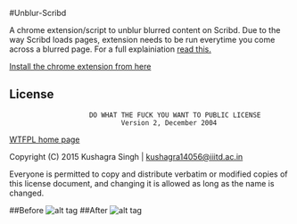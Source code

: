 #Unblur-Scribd

A chrome extension/script to unblur blurred content on Scribd. Due to the way Scribd loads pages, extension needs to be run everytime you come across a blurred page. For a full explainiation [read this. ](http://iamkush.me/article/Viewing-blurred-content-on-Scribd-without-paying)

[Install the chrome extension from here ](https://chrome.google.com/webstore/detail/unblur-scribd/ipdnchmdifflagbbcdcbgobfedeegbcf)

## License

                        DO WHAT THE FUCK YOU WANT TO PUBLIC LICENSE
                                Version 2, December 2004

[WTFPL home page](http://www.wtfpl.net/)

Copyright (C) 2015 Kushagra Singh | kushagra14056@iiitd.ac.in

Everyone is permitted to copy and distribute verbatim or modified
copies of this license document, and changing it is allowed as long
as the name is changed.

##Before
![alt tag](http://s23.postimg.org/yy1uuetgr/Screen_Shot_2015_08_30_at_2_26_16_pm.png)
##After
![alt tag](http://s15.postimg.org/y5d3pyfvf/Screen_Shot_2015_08_30_at_2_26_27_pm.png)


